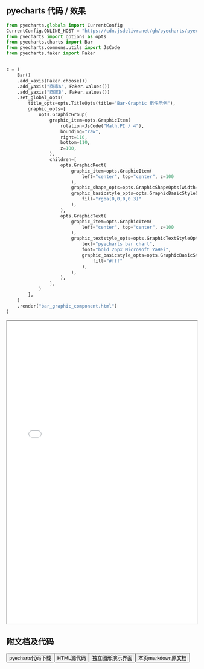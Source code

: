 
## pyecharts 代码 / 效果

```python
from pyecharts.globals import CurrentConfig
CurrentConfig.ONLINE_HOST = "https://cdn.jsdelivr.net/gh/pyecharts/pyecharts-assets@latest/assets/"
from pyecharts import options as opts
from pyecharts.charts import Bar
from pyecharts.commons.utils import JsCode
from pyecharts.faker import Faker


c = (
    Bar()
    .add_xaxis(Faker.choose())
    .add_yaxis("商家A", Faker.values())
    .add_yaxis("商家B", Faker.values())
    .set_global_opts(
        title_opts=opts.TitleOpts(title="Bar-Graphic 组件示例"),
        graphic_opts=[
            opts.GraphicGroup(
                graphic_item=opts.GraphicItem(
                    rotation=JsCode("Math.PI / 4"),
                    bounding="raw",
                    right=110,
                    bottom=110,
                    z=100,
                ),
                children=[
                    opts.GraphicRect(
                        graphic_item=opts.GraphicItem(
                            left="center", top="center", z=100
                        ),
                        graphic_shape_opts=opts.GraphicShapeOpts(width=400, height=50),
                        graphic_basicstyle_opts=opts.GraphicBasicStyleOpts(
                            fill="rgba(0,0,0,0.3)"
                        ),
                    ),
                    opts.GraphicText(
                        graphic_item=opts.GraphicItem(
                            left="center", top="center", z=100
                        ),
                        graphic_textstyle_opts=opts.GraphicTextStyleOpts(
                            text="pyecharts bar chart",
                            font="bold 26px Microsoft YaHei",
                            graphic_basicstyle_opts=opts.GraphicBasicStyleOpts(
                                fill="#fff"
                            ),
                        ),
                    ),
                ],
            )
        ],
    )
    .render("bar_graphic_component.html")
)

```

<iframe width="100%" height="800px" src="/pyecharts/Bar/bar_graphic_component.html"></iframe>

## 附文档及代码

<a href="https://cdn.jsdelivr.net/gh/wfy-belief/python/docs/pyecharts/Bar/bar_graphic_component.py"><button class="mybutton">pyecharts代码下载</button></a><a href="https://cdn.jsdelivr.net/gh/wfy-belief/python/docs/pyecharts/Bar/bar_graphic_component.html"><button class="mybutton">HTML源代码</button></a><a href="https://python.wfyblog.cn/pyecharts/Bar/bar_graphic_component.html"><button class="mybutton">独立图形演示界面</button></a><a href="https://cdn.jsdelivr.net/gh/wfy-belief/python/docs/pyecharts/Bar/bar_graphic_component.md"><button class="mybutton">本页markdown原文档</button></a>